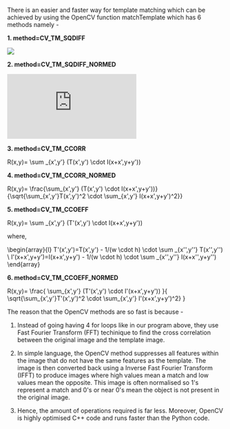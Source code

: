 There is an easier and faster way for template matching which can be achieved by using the OpenCV function matchTemplate which has 
6 methods namely - 

**1. method=CV_TM_SQDIFF**

![](https://docs.opencv.org/2.4/_images/math/f096a706cb9499736423f10d901c7fe13a1e6926.png)

**2. method=CV_TM_SQDIFF_NORMED**

![](https://latex.codecogs.com/gif.latex?R%28x%2Cy%29%3D%20%5Cfrac%7B%5Csum_%7Bx%27%2Cy%27%7D%20%28T%28x%27%2Cy%27%29-I%28x&plus;x%27%2Cy&plus;y%27%29%29%5E2%7D%7B%5Csqrt%7B%5Csum_%7Bx%27%2Cy%27%7DT%28x%27%2Cy%27%29%5E2%20%5Ccdot%20%5Csum_%7Bx%27%2Cy%27%7D%20I%28x&plus;x%27%2Cy&plus;y%27%29%5E2%7D%7D)

**3. method=CV_TM_CCORR**

R(x,y)= \sum _{x',y'} (T(x',y')  \cdot I(x+x',y+y'))

**4. method=CV_TM_CCORR_NORMED**

R(x,y)= \frac{\sum_{x',y'} (T(x',y') \cdot I(x+x',y+y'))}{\sqrt{\sum_{x',y'}T(x',y')^2 \cdot \sum_{x',y'} I(x+x',y+y')^2}}

**5. method=CV_TM_CCOEFF**

R(x,y)= \sum _{x',y'} (T'(x',y')  \cdot I(x+x',y+y'))

where,

\begin{array}{l} T'(x',y')=T(x',y') - 1/(w  \cdot h)  \cdot \sum _{x'',y''} T(x'',y'') \\ I'(x+x',y+y')=I(x+x',y+y') - 
1/(w  \cdot h)  \cdot \sum _{x'',y''} I(x+x'',y+y'') \end{array}

**6. method=CV_TM_CCOEFF_NORMED**

R(x,y)= \frac{ \sum_{x',y'} (T'(x',y') \cdot I'(x+x',y+y')) }{ \sqrt{\sum_{x',y'}T'(x',y')^2 \cdot \sum_{x',y'} I'(x+x',y+y')^2} }

The reason that the OpenCV methods are so fast is because -

1. Instead of going having 4 for loops like in our program above, they use Fast Fourier Transform (FFT) techinique to find the cross 
correlation between the original image and the template image.

2. In simple language, the OpenCV method suppresses all features within the image that do not have the same features as the template. 
The image is then converted back using a Inverse Fast Fourier Transform (IFFT) to produce images where high values mean a match and 
low values mean the opposite. This image is often normalised so 1's represent a match and 0's or near 0's mean the object is not
present in the original image.

3. Hence, the amount of operations required is far less. Moreover, OpenCV is highly optimised C++ code and runs faster than the Python
code.
